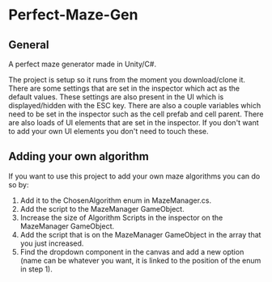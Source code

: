 # Perfect-Maze-Gen

## General
A perfect maze generator made in Unity/C#.

The project is setup so it runs from the moment you download/clone it. There are some settings that are set in the inspector
which act as the default values. These settings are also present in the UI which is displayed/hidden with the ESC key.
There are also a couple variables which need to be set in the inspector such as the cell prefab and cell parent. There are also loads of UI elements that are set in the inspector. If you don't want to add your own UI elements you don't need to touch these.

## Adding your own algorithm
If you want to use this project to add your own maze algorithms you can do so by:
1. Add it to the ChosenAlgorithm enum in MazeManager.cs.
2. Add the script to the MazeManager GameObject.
3. Increase the size of Algorithm Scripts in the inspector on the MazeManager GameObject.
4. Add the script that is on the MazeManager GameObject in the array that you just increased.
5. Find the dropdown component in the canvas and add a new option (name can be whatever you want, it is linked to the position of the enum in step 1).
